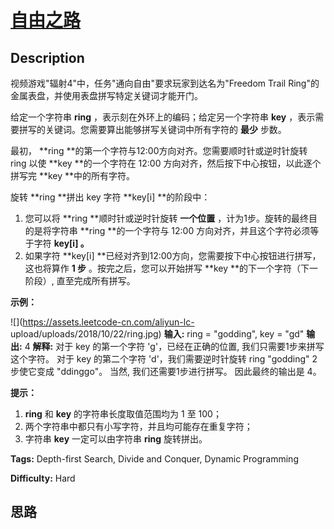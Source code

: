 # [自由之路][title]

## Description

视频游戏"辐射4"中，任务"通向自由"要求玩家到达名为"Freedom Trail Ring"的金属表盘，并使用表盘拼写特定关键词才能开门。

给定一个字符串  **ring** ，表示刻在外环上的编码；给定另一个字符串  **key** ，表示需要拼写的关键词。您需要算出能够拼写关键词中所有字符的
**最少** 步数。

最初， **ring  **的第一个字符与12:00方向对齐。您需要顺时针或逆时针旋转 ring 以使  **key  **的一个字符在 12:00
方向对齐，然后按下中心按钮，以此逐个拼写完  **key  **中的所有字符。

旋转  **ring  **拼出 key 字符  **key[i]  **的阶段中：

  1. 您可以将  **ring  **顺时针或逆时针旋转 **一个位置** ，计为1步。旋转的最终目的是将字符串  **ring  **的一个字符与 12:00 方向对齐，并且这个字符必须等于字符  **key[i] 。**
  2. 如果字符  **key[i]  **已经对齐到12:00方向，您需要按下中心按钮进行拼写，这也将算作  **1 步** 。按完之后，您可以开始拼写  **key  **的下一个字符（下一阶段）, 直至完成所有拼写。

**示例：**



![](https://assets.leetcode-cn.com/aliyun-lc-
upload/uploads/2018/10/22/ring.jpg)              **输入:** ring = "godding", key = "gd"    **输出:** 4    **解释:**     对于 key 的第一个字符 'g'，已经在正确的位置, 我们只需要1步来拼写这个字符。      对于 key 的第二个字符 'd'，我们需要逆时针旋转 ring "godding" 2步使它变成 "ddinggo"。     当然, 我们还需要1步进行拼写。     因此最终的输出是 4。    

**提示：**

  1. **ring** 和  **key**  的字符串长度取值范围均为 1 至 100；
  2. 两个字符串中都只有小写字符，并且均可能存在重复字符；
  3. 字符串  **key**  一定可以由字符串 **ring**  旋转拼出。


**Tags:** Depth-first Search, Divide and Conquer, Dynamic Programming

**Difficulty:** Hard

## 思路

[title]: https://leetcode-cn.com/problems/freedom-trail
